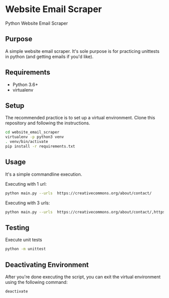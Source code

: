 # Website Email Scraper
Python Website Email Scraper

## Purpose
A simple website email scraper. It's sole purpose is for practicing unittests in python (and getting emails if you'd like).

## Requirements

- Python 3.6+
- virtualenv

## Setup

The recommended practice is to set up a virtual environment. Clone this repository and following the instructions.

```bash
cd website_email_scraper
virtualenv -p python3 venv
. venv/bin/activate
pip install -r requirements.txt
```

## Usage

It's a simple commandline execution.

Executing with 1 url:
```bash
python main.py --urls  https://creativecommons.org/about/contact/
```

Executing with 3 urls:
```bash
python main.py --urls  https://creativecommons.org/about/contact/,https://www.google.com/,https://www.msn.com/
```

## Testing

Execute unit tests

```bash
python -m unittest
```

## Deactivating Environment

After you're done executing the script, you can exit the virtual environment using the following command:

```bash
deactivate
```